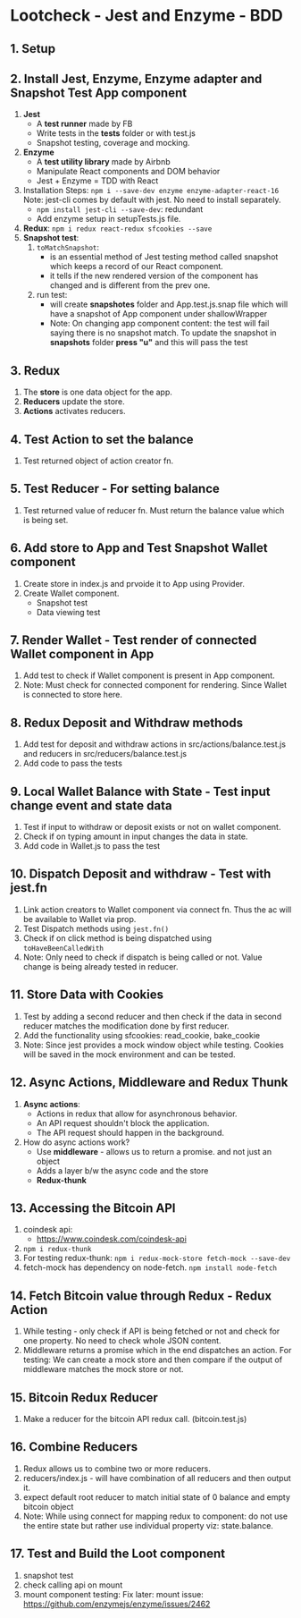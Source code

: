 # Lootcheck - Jest and Enzyme - BDD

## 1. Setup

## 2. Install Jest, Enzyme, Enzyme adapter and Snapshot Test App component
1. **Jest**
    * A **test runner** made by FB
    * Write tests in the __tests__ folder or with test.js
    * Snapshot testing, coverage and mocking.
2. **Enzyme**
    * A **test utility library** made by Airbnb
    * Manipulate React components and DOM behavior
    * Jest + Enzyme = TDD with React
3. Installation Steps: `npm i --save-dev enzyme enzyme-adapter-react-16` Note: jest-cli comes by default with jest. No need to install separately.
    * `npm install jest-cli --save-dev`: redundant
    * Add enzyme setup in setupTests.js file.
4. **Redux**: `npm i redux react-redux sfcookies --save`
5. **Snapshot test**:
    1. `toMatchSnapshot`:
        * is an essential method of Jest testing method called snapshot which keeps a record of our React component.
        * it tells if the new rendered version of the component has changed and is different from the prev one.
    2. run test: 
        - will create __snapshotes__ folder and App.test.js.snap file which will have a snapshot of App component under shallowWrapper
        * Note: On changing app component content: the test will fail saying there is no snapshot match. To update the snapshot in __snapshots__ folder **press "u"** and this will pass the test

## 3. Redux
1. The **store** is one data object for the app.
2. **Reducers** update the store.
3. **Actions** activates reducers.

## 4. Test Action to set the balance
1. Test returned object of action creator fn.

## 5. Test Reducer - For setting balance
1. Test returned value of reducer fn. Must return the balance value which is being set.

## 6. Add store to App and Test Snapshot Wallet component
1. Create store in index.js and prvoide it to App using Provider.
2. Create Wallet component. 
    * Snapshot test
    * Data viewing test

## 7. Render Wallet - Test render of connected Wallet component in App
1. Add test to check if Wallet component is present in App component.
2. Note: Must check for connected component for rendering. Since Wallet is connected to store here.

## 8. Redux Deposit and Withdraw methods
1. Add test for deposit and withdraw actions in src/actions/balance.test.js and reducers in src/reducers/balance.test.js
2. Add code to pass the tests

## 9. Local Wallet Balance with State - Test input change event and state data
1. Test if input to withdraw or deposit exists or not on wallet component.
2. Check if on typing amount in input changes the data in state.
3. Add code in Wallet.js to pass the test

## 10. Dispatch Deposit and withdraw - Test with jest.fn
1. Link action creators to Wallet component via connect fn. Thus the ac will be available to Wallet via prop.
2. Test Dispatch methods using `jest.fn()`
3. Check if on click method is being dispatched using `toHaveBeenCalledWith`
4. Note: Only need to check if dispatch is being called or not. Value change is being already tested in reducer.

## 11. Store Data with Cookies
1. Test by adding a second reducer and then check if the data in second reducer matches the modification done by first reducer.
2. Add the functionality using sfcookies: read_cookie, bake_cookie
3. Note: Since jest provides a mock window object while testing. Cookies will be saved in the mock environment and can be tested.

## 12. Async Actions, Middleware and Redux Thunk
1. **Async actions**:
    * Actions in redux that allow for asynchronous behavior.
    * An API request shouldn't block the application.
    * The API request should happen in the background.
2. How do async actions work?
    * Use **middleware** - allows us to return a promise. and not just an object
    * Adds a layer b/w the async code and the store
    * **Redux-thunk**

## 13. Accessing the Bitcoin API
1. coindesk api:
    * https://www.coindesk.com/coindesk-api
2. `npm i redux-thunk`
3. For testing redux-thunk: `npm i redux-mock-store fetch-mock --save-dev`
4. fetch-mock has dependency on node-fetch. `npm install node-fetch`

## 14. Fetch Bitcoin value through Redux - Redux Action
1. While testing - only check if API is being fetched or not and check for one property. No need to check whole JSON content.
2. Middleware returns a promise which in the end dispatches an action. For testing: We can create a mock store and then compare if the output of middleware matches the mock store or not.

## 15. Bitcoin Redux Reducer
1. Make a reducer for the bitcoin API redux call. (bitcoin.test.js)

## 16. Combine Reducers
1. Redux allows us to combine two or more reducers.
2. reducers/index.js - will have combination of all reducers and then output it.
3. expect default root reducer to match initial state of 0 balance and empty bitcoin object
4. Note: While using connect for mapping redux to component: do not use the entire state but rather use individual property viz: state.balance.

## 17. Test and Build the Loot component
1. snapshot test
2. check calling api on mount
3. mount component testing: Fix later: mount issue: https://github.com/enzymejs/enzyme/issues/2462
